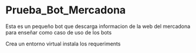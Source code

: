 # Prueba_Bot_Mercadona
Esta es un pequeño bot que descarga informacion de la web del mercadona para enseñar como caso de uso de los bots


Crea un entorno virtual instala los requeriments
